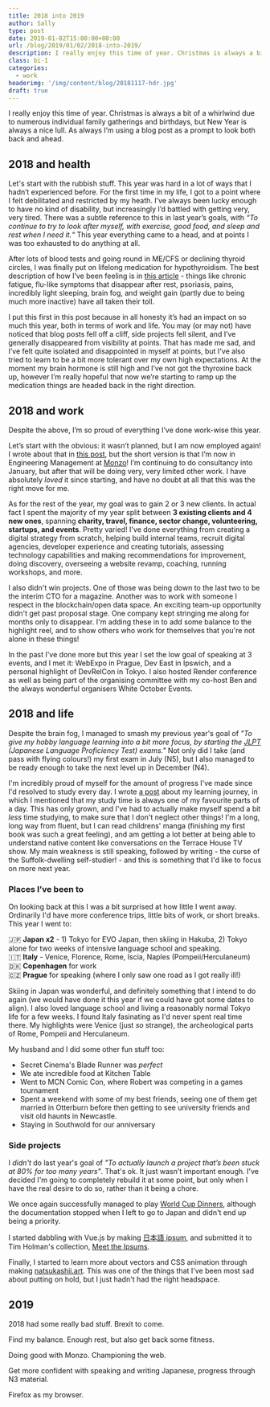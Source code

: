```yaml
---
title: 2018 into 2019
author: Sally
type: post
date: 2019-01-02T15:00:00+00:00
url: /blog/2019/01/02/2018-into-2019/
description: I really enjoy this time of year. Christmas is always a bit of a whirlwind due to numerous individual family gatherings and birthdays, but New Year is always a nice lull. As always I’m using a blog post as a prompt to look both back and ahead.
class: bi-1
categories:
  - work
headerimg: '/img/content/blog/20181117-hdr.jpg'
draft: true
---
```


<p class="lede">I really enjoy this time of year. Christmas is always a bit of a whirlwind due to numerous individual family gatherings and birthdays, but New Year is always a nice lull. As always I’m using a blog post as a prompt to look both back and ahead.</p>


## 2018 and health

Let's start with the rubbish stuff. This year was hard in a lot of ways that I hadn’t experienced before. For the first time in my life, I got to a point where I felt debilitated and restricted by my heath. I’ve always been lucky enough to have no kind of disability, but increasingly I’d battled with getting very, very tired. There was a subtle reference to this in last year’s goals, with _“To continue to try to look after myself, with exercise, good food, and sleep and rest when I need it.“_ This year everything came to a head, and at points I was too exhausted to do anything at all.

After lots of blood tests and going round in ME/CFS or declining thyroid circles, I was finally put on lifelong medication for hypothyroidism. The best description of how I’ve been feeling is in [this article](https://www.theguardian.com/lifeandstyle/2013/sep/08/underactive-thyroid-was-slowly-killing-me) - things like chronic fatigue, flu-like symptoms that disappear after rest, psoriasis, pains, incredibly light sleeping, brain fog, and weight gain (partly due to being much more inactive) have all taken their toll.

I put this first in this post because in all honesty it’s had an impact on so much this year, both in terms of work and life. You may (or may not) have noticed that blog posts fell off a cliff, side projects fell silent, and I’ve generally disappeared from visibility at points. That has made me sad, and I’ve felt quite isolated and disappointed in myself at points, but I've also tried to learn to be a bit more tolerant over my own high expectations. At the moment my brain hormone is still high and I’ve not got the thyroxine back up, however I’m really hopeful that now we’re starting to ramp up the medication things are headed back in the right direction.

## 2018 and work

Despite the above, I’m so proud of everything I’ve done work-wise this year. 

Let’s start with the obvious: it wasn’t planned, but I am now employed again! I wrote about that in [this post](https://sallylait.com/blog/2018/11/21/a-new-chapter/), but the short version is that I’m now in Engineering Management at [Monzo](https://monzo.com)! I’m continuing to do consultancy into January, but after that will be doing very, very limited other work. I have absolutely _loved_ it since starting, and have no doubt at all that this was the right move for me.

As for the rest of the year, my goal was to gain 2 or 3 new clients. In actual fact I spent the majority of my year split between **3 existing clients and 4 new ones**, spanning **charity, travel, finance, sector change, volunteering, startups, and events**. Pretty varied! I've done everything from creating a digital strategy from scratch, helping build internal teams, recruit digital agencies, developer experience and creating tutorials, assessing technology capabilities and making recommendations for improvement, doing discovery, overseeing a website revamp, coaching, running workshops, and more.

I also didn't win projects. One of those was being down to the last two to be the interim CTO for a magazine. Another was to work with someone I respect in the blockchain/open data space. An exciting team-up opportunity didn't get past proposal stage. One company kept stringing me along for months only to disappear. I'm adding these in to add some balance to the highlight reel, and to show others who work for themselves that you're not alone in these things!

In the past I've done more but this year I set the low goal of speaking at 3 events, and I met it: WebExpo in Prague, Dev East in Ipswich, and a personal highlight of DevRelCon in Tokyo. I also hosted Render conference as well as being part of the organising committee with my co-host Ben and the always wonderful organisers White October Events.


## 2018 and life

Despite the brain fog, I managed to smash my previous year's goal of _"To give my hobby language learning into a bit more focus, by starting the [JLPT](https://www.jlpt.jp/e/) (Japanese Language Proficiency Test) exams."_ Not only did I take (and pass with flying colours!) my first exam in July (N5), but I also managed to be ready enough to take the next level up in December (N4). 

I'm incredibly proud of myself for the amount of progress I've made since I'd resolved to study every day. I wrote [a post](https://sallylait.com/blog/2018/08/24/learning-japanese/) about my learning journey, in which I mentioned that my study time is always one of my favourite parts of a day. This has only grown, and I've had to actually make myself spend a bit _less_ time studying, to make sure that I don't neglect other things! I'm a long, long way from fluent, but I can read childrens' manga (finishing my first book was such a great feeling), and am getting a lot better at being able to understand native content like conversations on the Terrace House TV show. My main weakness is still speaking, followed by writing - the curse of the Suffolk-dwelling self-studier! - and this is something that I'd like to focus on more next year.

### Places I’ve been to
On looking back at this I was a bit surprised at how little I went away. Ordinarily I'd have more conference trips, little bits of work, or short breaks. This year I went to: 

🇯🇵 **Japan x2** - 1) Tokyo for EVO Japan, then skiing in Hakuba, 2) Tokyo alone for two weeks of intensive language school and speaking.<br />
🇮🇹 **Italy** - Venice, Florence, Rome, Iscia, Naples (Pompeii/Herculaneum)<br />
🇩🇰 **Copenhagen** for work<br />
🇨🇿 **Prague** for speaking (where I only saw one road as I got really ill!)

Skiing in Japan was wonderful, and definitely something that I intend to do again (we would have done it this year if we could have got some dates to align). I also loved language school and living a reasonably normal Tokyo life for a few weeks. I found Italy fasinating as I'd never spent real time there. My highlights were Venice (just _so_ strange), the archeological parts of Rome, Pompeii and Herculaneum.

My husband and I did some other fun stuff too:

* Secret Cinema's Blade Runner was _perfect_
* We ate incredible food at Kitchen Table
* Went to MCN Comic Con, where Robert was competing in a games tournament
* Spent a weekend with some of my best friends, seeing one of them get married in Otterburn before then getting to see university friends and visit old haunts in Newcastle.
* Staying in Southwold for our anniversary


### Side projects

I _didn't_ do last year's goal of _"To actually launch a project that’s been stuck at 80% for too many years"_. That's ok. It just wasn't important enough. I've decided I'm going to completely rebuild it at some point, but only when I have the real desire to do so, rather than it being a chore.

We once again successfully managed to play [World Cup Dinners](https://sallylait.com/labs/worldcup2018dinners/), although the documentation stopped when I left to go to Japan and didn't end up being a priority.

I started dabbling with Vue.js by making [日本語 ipsum](https://nihongoipsum.com/), and submitted it to Tim Holman's collection, [Meet the Ipsums](https://meettheipsums.com/).

Finally, I started to learn more about vectors and CSS animation through making [natsukashii.art](https://natsukashii.art). This was one of the things that I've been most sad about putting on hold, but I just hadn't had the right headspace.


## 2019

2018 had some really bad stuff. Brexit to come. 


Find my balance. Enough rest, but also get back some fitness.

Doing good with Monzo. Championing the web. 

Get more confident with speaking and writing Japanese, progress through N3 material.

Firefox as my browser.





